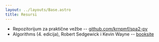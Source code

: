 ```yaml
---
layout: ../layouts/Base.astro
title: Resursi
---
```


- Repozitorijum za praktične vežbe -- [github.com/krnpmf/spa2-pv](https://github.com/krnpmf/spa2-pv)
- Algorithms (4. edicija), Robert Sedgewick i Kevin Wayne -- [booksite](https://algs4.cs.princeton.edu/home)
